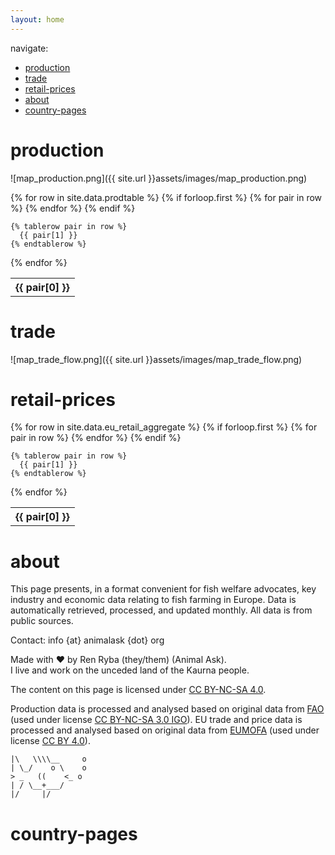 ```yaml
---
layout: home
---
```

navigate:  
- [production](#production)
- [trade](#trade)
- [retail-prices](#retail-prices)
- [about](#about)
- [country-pages](#country-pages)

# production
![map_production.png]({{ site.url }}assets/images/map_production.png)  

<table>
  {% for row in site.data.prodtable %}
    {% if forloop.first %}
    <tr>
      {% for pair in row %}
        <th>{{ pair[0] }}</th>
      {% endfor %}
    </tr>
    {% endif %}

    {% tablerow pair in row %}
      {{ pair[1] }}
    {% endtablerow %}
  {% endfor %}
</table>

# trade
![map_trade_flow.png]({{ site.url }}assets/images/map_trade_flow.png)  

# retail-prices

<table>
  {% for row in site.data.eu_retail_aggregate %}
    {% if forloop.first %}
    <tr>
      {% for pair in row %}
        <th>{{ pair[0] }}</th>
      {% endfor %}
    </tr>
    {% endif %}

    {% tablerow pair in row %}
      {{ pair[1] }}
    {% endtablerow %}
  {% endfor %}
</table>


# about
This page presents, in a format convenient for fish welfare advocates, key industry and economic data relating to fish farming in Europe. Data is automatically retrieved, processed, and updated monthly. All data is from public sources.  

Contact: info {at} animalask {dot} org  

Made with ❤︎ by Ren Ryba (they/them) (Animal Ask).  
I live and work on the unceded land of the Kaurna people.  

The content on this page is licensed under [CC BY-NC-SA 4.0](https://creativecommons.org/licenses/by-nc-sa/4.0/deed.en).

Production data is processed and analysed based on original data from [FAO](https://www.fao.org/fishery/en/collection/aquaculture?lang=en) (used under license [CC BY-NC-SA 3.0 IGO](https://creativecommons.org/licenses/by-nc-sa/3.0/igo/deed.en)).
EU trade and price data is processed and analysed based on original data  from [EUMOFA](https://eumofa.eu/bulk-download) (used under license [CC BY 4.0](https://creativecommons.org/licenses/by/4.0/)).

~~~
|\   \\\\__     o
| \_/    o \    o
> _   ((    <_ o  
| / \__+___/      
|/     |/
~~~

# country-pages
